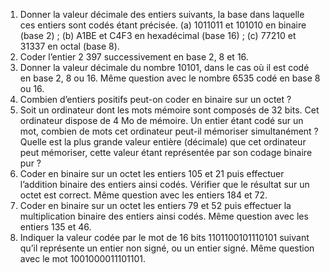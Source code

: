 1. Donner la valeur décimale des entiers suivants, la base dans laquelle ces entiers sont codés étant précisée.
(a) 1011011 et 101010 en binaire (base 2) ;
(b) A1BE et C4F3 en hexadécimal (base 16) ;
(c) 77210 et 31337 en octal (base 8).
2. Coder l’entier 2 397 successivement en base 2, 8 et 16.
3. Donner la valeur décimale du nombre 10101, dans le cas où il est codé en base 2, 8 ou 16. Même question avec le
nombre 6535 codé en base 8 ou 16.
4. Combien d’entiers positifs peut-on coder en binaire sur un octet ?
5. Soit un ordinateur dont les mots mémoire sont composés de 32 bits. Cet ordinateur dispose de 4 Mo de mémoire.
Un entier étant codé sur un mot, combien de mots cet ordinateur peut-il mémoriser simultanément ? Quelle est la plus grande valeur entière (décimale) que cet ordinateur peut mémoriser, cette valeur étant représentée par son codage binaire pur ? 
6. Coder en binaire sur un octet les entiers 105 et 21 puis effectuer l’addition binaire des entiers ainsi codés. Vérifier
que le résultat sur un octet est correct. Même question avec les entiers 184 et 72.
7. Coder en binaire sur un octet les entiers 79 et 52 puis effectuer la multiplication binaire des entiers ainsi codés.
Même question avec les entiers 135 et 46.
8. Indiquer la valeur codée par le mot de 16 bits 1101100101110101 suivant qu’il représente un entier non signé, ou
un entier signé. Même question avec le mot 1001000011101101.